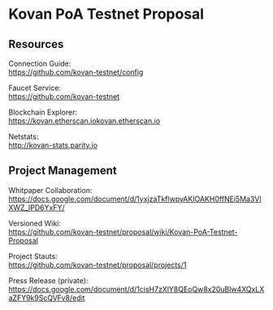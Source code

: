 # Kovan PoA Testnet Proposal

## Resources

Connection Guide:  
https://github.com/kovan-testnet/config

Faucet Service:  
https://github.com/kovan-testnet

Blockchain Explorer:  
https://kovan.etherscan.iokovan.etherscan.io

Netstats:  
http://kovan-stats.parity.io

## Project Management

Whitpaper Collaboration:  
https://docs.google.com/document/d/1yxjzaTkflwpyAKIOAKH0ffNEi5Ma3VlXWZ_IPD6YxFY/

Versioned Wiki:  
https://github.com/kovan-testnet/proposal/wiki/Kovan-PoA-Testnet-Proposal

Project Stauts:  
https://github.com/kovan-testnet/proposal/projects/1

Press Release (private):
https://docs.google.com/document/d/1cisH7zXlY8QEoQw8x20uBlw4XQxLXaZFY9k9ScQVFv8/edit
